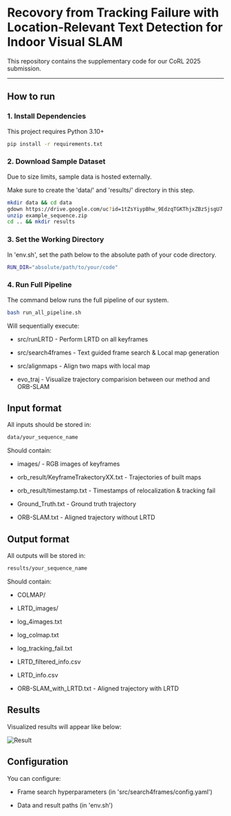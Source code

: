 # Recovory from Tracking Failure with Location-Relevant Text Detection for Indoor Visual SLAM

This repository contains the supplementary code for our CoRL 2025 submission.

---

## How to run

### 1. Install Dependencies
This project requires Python 3.10+
```bash
pip install -r requirements.txt
```
### 2. Download Sample Dataset
Due to size limits, sample data is hosted externally. 

Make sure to create the 'data/' and 'results/' directory in this step.

```bash
mkdir data && cd data
gdown https://drive.google.com/uc?id=1tZsYiypBhw_9EdzqTGKThjxZBzSjsgU7
unzip example_sequence.zip 
cd .. && mkdir results
```

### 3. Set the Working Directory
In 'env.sh', set the path below to the absolute path of your code directory.
```bash
RUN_DIR="absolute/path/to/your/code"
```

### 4. Run Full Pipeline
The command below runs the full pipeline of our system.
```bash
bash run_all_pipeline.sh
```
Will sequentially execute:

- src/runLRTD - Perform LRTD on all keyframes

- src/search4frames - Text guided frame search & Local map generation

- src/alignmaps - Align two maps with local map

- evo_traj - Visualize trajectory comparision between our method and ORB-SLAM

## Input format
All inputs should be stored in:
```bash
data/your_sequence_name
```
Should contain:

- images/ - RGB images of keyframes

- orb_result/KeyframeTrakectoryXX.txt - Trajectories of built maps

- orb_result/timestamp.txt - Timestamps of relocalization & tracking fail

- Ground_Truth.txt - Ground truth trajectory 

- ORB-SLAM.txt - Aligned trajectory without LRTD
 
## Output format
All outputs will be stored in:
```bash
results/your_sequence_name
```
Should contain:

- COLMAP/

- LRTD_images/ 

- log_4images.txt 

- log_colmap.txt 

- log_tracking_fail.txt 

- LRTD_filtered_info.csv 

- LRTD_info.csv 

- ORB-SLAM_with_LRTD.txt - Aligned trajectory with LRTD

## Results
Visualized results will appear like below:

![Result](https://drive.google.com/uc?id=1boEXYdB3eDExO_tB_qSH1SMYy3A3-bq0)

## Configuration
You can configure:

- Frame search hyperparameters (in 'src/search4frames/config.yaml')

- Data and result paths (in 'env.sh')
